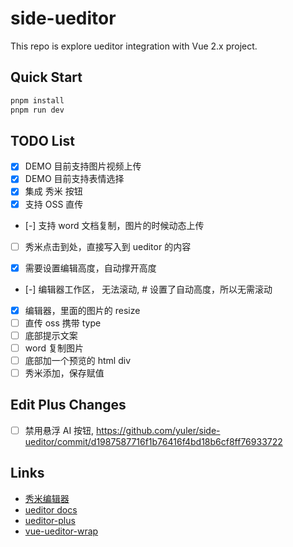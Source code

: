 # side-ueditor

This repo is explore ueditor integration with Vue 2.x project.

## Quick Start

```bash
pnpm install
pnpm run dev
```

## TODO List

- [x] DEMO 目前支持图片视频上传
- [x] DEMO 目前支持表情选择
- [x] 集成 秀米 按钮
- [x] 支持 OSS 直传
- [-] 支持 word 文档复制，图片的时候动态上传
- [ ] 秀米点击到处，直接写入到 ueditor 的内容

- [x] 需要设置编辑高度，自动撑开高度
- [-] 编辑器工作区， 无法滚动, # 设置了自动高度，所以无需滚动
- [x] 编辑器，里面的图片的 resize
- [ ] 直传 oss 携带 type
- [ ] 底部提示文案
- [ ] word 复制图片
- [ ] 底部加一个预览的 html div
- [ ] 秀米添加，保存赋值

## Edit Plus Changes

- [ ] 禁用悬浮 AI 按钮, <https://github.com/yuler/side-ueditor/commit/d1987587716f1b76416f4bd18b6cf8ff76933722>

## Links

- [秀米编辑器](https://ent.xiumi.us/ue)
- [ueditor docs](https://fex-team.github.io/ueditor)
- [ueditor-plus](https://github.com/modstart-lib/ueditor-plus)
- [vue-ueditor-wrap](https://github.com/HaoChuan9421/vue-ueditor-wrap/tree/2.x)
